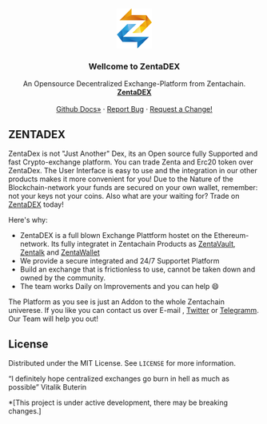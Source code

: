 <!--
*** Hey, Welcome to ZentaChains DEX, short ZentaDex. I hope you like it :)
-->



<!-- Zenta LOGO -->
<br />
<p align="center">
  <a href="zentachain.com">
    <img src="logo.png" alt="Logo" width="70" height="80">
  </a>

  <h3 align="center">Wellcome to ZentaDEX</h3>

  <p align="center">
   An Opensource Decentralized Exchange-Platform from Zentachain.
    <br />
    <a href="https://github.com/ZentaChain/Zentadex/tree/master/dex"><strong>ZentaDEX</strong></a>
    <br />
    <br />
    <a href="https://github.com/ZentaChain/Zentadex/tree/master/dex">Github Docs»</a>
    ·
    <a href="https://github.com/ZentaChain/Zentadex/tree/master/dex">Report Bug</a>
    ·
    <a href="https://github.com/ZentaChain/Zentadex/tree/master/dex">Request a Change!</a>
  </p>
</p>



<!-- ABOUT ZENTADEX -->
## ZENTADEX
ZentaDex is not "Just Another" Dex, its an Open source fully Supported and fast Crypto-exchange platform. You can trade Zenta and Erc20 token over ZentaDex. The User Interface is easy to use and the integration in our other products makes it more convenient for you! Due to the Nature of the Blockchain-network your funds are secured on your own wallet, remember: not your keys not your coins. Also what are your waiting for? Trade on [ZentaDEX](http:///) today!


Here's why:
* ZentaDEX is a full blown Exchange Plattform hostet on the Ethereum-network. Its fully integratet in Zentachain Products  as [ZentaVault](), [Zentalk](http://www.zentalk.chat/) and [ZentaWallet]()
* We provide a secure integrated and 24/7 Supportet Platform 
* Build an exchange that is frictionless to use, cannot be taken down and owned by the community.
* The team works Daily on Improvements and you can help :smile:

The Platform as you see is just an Addon to the whole Zentachain univerese. If you like you can contact us over E-mail , [Twitter](https://twitter.com/zentachain) or [Telegramm](https://t.me/ZentachainOfficialChat). Our Team will help you out!

<!-- LICENSE -->
## License

Distributed under the MIT License. See `LICENSE` for more information.

“I definitely hope centralized exchanges go burn in hell as much as possible” Vitalik Buterin

*[This project is under active development, there may be breaking changes.]
